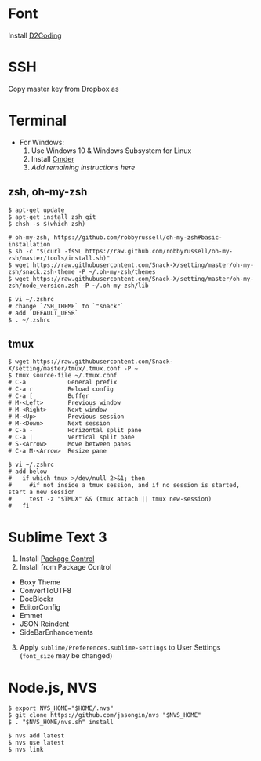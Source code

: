 # Font

Install [D2Coding](https://github.com/naver/d2codingfont/releases)

# SSH

Copy master key from Dropbox as

# Terminal

* For Windows:
    1. Use Windows 10 & Windows Subsystem for Linux
    2. Install [Cmder](https://github.com/cmderdev/cmder)
    3. *Add remaining instructions here*

## zsh, oh-my-zsh

```
$ apt-get update
$ apt-get install zsh git
$ chsh -s $(which zsh)

# oh-my-zsh, https://github.com/robbyrussell/oh-my-zsh#basic-installation
$ sh -c "$(curl -fsSL https://raw.github.com/robbyrussell/oh-my-zsh/master/tools/install.sh)"
$ wget https://raw.githubusercontent.com/Snack-X/setting/master/oh-my-zsh/snack.zsh-theme -P ~/.oh-my-zsh/themes
$ wget https://raw.githubusercontent.com/Snack-X/setting/master/oh-my-zsh/node_version.zsh -P ~/.oh-my-zsh/lib

$ vi ~/.zshrc
# change `ZSH_THEME` to `"snack"`
# add `DEFAULT_UESR`
$ . ~/.zshrc
```

## tmux

```
$ wget https://raw.githubusercontent.com/Snack-X/setting/master/tmux/.tmux.conf -P ~
$ tmux source-file ~/.tmux.conf
# C-a            General prefix
# C-a r          Reload config
# C-a [          Buffer
# M-<Left>       Previous window
# M-<Right>      Next window
# M-<Up>         Previous session
# M-<Down>       Next session
# C-a -          Horizontal split pane
# C-a |          Vertical split pane
# S-<Arrow>      Move between panes
# C-a M-<Arrow>  Resize pane

$ vi ~/.zshrc
# add below
#   if which tmux >/dev/null 2>&1; then
#     #if not inside a tmux session, and if no session is started, start a new session
#     test -z "$TMUX" && (tmux attach || tmux new-session)
#   fi
```

# Sublime Text 3

1. Install [Package Control](https://packagecontrol.io/)
2. Install from Package Control
  * Boxy Theme
  * ConvertToUTF8
  * DocBlockr
  * EditorConfig
  * Emmet
  * JSON Reindent
  * SideBarEnhancements
3. Apply `sublime/Preferences.sublime-settings` to User Settings (`font_size` may be changed)

# Node.js, NVS

```
$ export NVS_HOME="$HOME/.nvs"
$ git clone https://github.com/jasongin/nvs "$NVS_HOME"
$ . "$NVS_HOME/nvs.sh" install

$ nvs add latest
$ nvs use latest
$ nvs link
```
